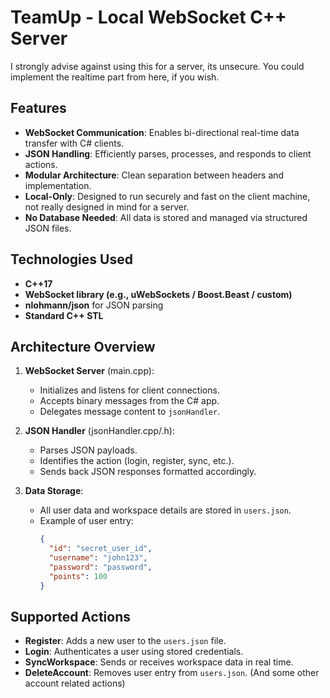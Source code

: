 # TeamUp - Local WebSocket C++ Server

I strongly advise against using this for a server, its unsecure. You could implement the realtime part from here, if you wish.

## Features

- **WebSocket Communication**: Enables bi-directional real-time data transfer with C# clients.
- **JSON Handling**: Efficiently parses, processes, and responds to client actions.
- **Modular Architecture**: Clean separation between headers and implementation.
- **Local-Only**: Designed to run securely and fast on the client machine, not really designed in mind for a server.
- **No Database Needed**: All data is stored and managed via structured JSON files.

## Technologies Used

- **C++17**
- **WebSocket library (e.g., uWebSockets / Boost.Beast / custom)**  
- **nlohmann/json** for JSON parsing
- **Standard C++ STL**

## Architecture Overview

1. **WebSocket Server** (main.cpp):
   - Initializes and listens for client connections.
   - Accepts binary messages from the C# app.
   - Delegates message content to `jsonHandler`.

2. **JSON Handler** (jsonHandler.cpp/.h):
   - Parses JSON payloads.
   - Identifies the action (login, register, sync, etc.).
   - Sends back JSON responses formatted accordingly.

3. **Data Storage**:
   - All user data and workspace details are stored in `users.json`.
   - Example of user entry:
     ```json
     {
       "id": "secret_user_id",
       "username": "john123",
       "password": "password",
       "points": 100
     }
     ```

## Supported Actions

- **Register**: Adds a new user to the `users.json` file.
- **Login**: Authenticates a user using stored credentials.
- **SyncWorkspace**: Sends or receives workspace data in real time.
- **DeleteAccount**: Removes user entry from `users.json`.
(And some other account related actions)
